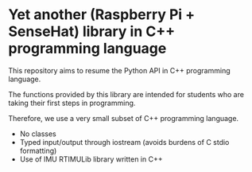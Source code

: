 # Yet another (Raspberry Pi + SenseHat) library in C++ programming language

This repository aims to resume the Python API in C++ programming language.

The functions provided by this library are intended for students who are taking their first steps in programming.

Therefore, we use a very small subset of C++ programming language.
* No classes
* Typed input/output through iostream (avoids burdens of C stdio formatting)
* Use of IMU RTIMULib library written in C++
